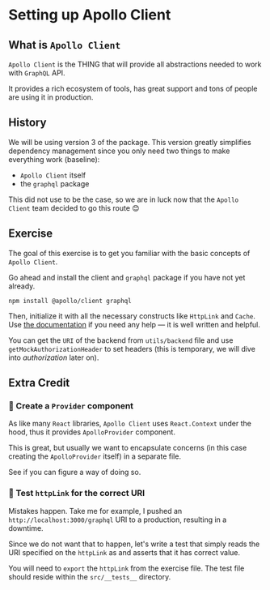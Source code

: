 # Setting up Apollo Client

## What is `Apollo Client`

`Apollo Client` is the THING that will provide all abstractions needed to work with `GraphQL` API.

It provides a rich ecosystem of tools, has great support and tons of people are using it in production.

## History

We will be using version 3 of the package.
This version greatly simplifies dependency management since you only need two things to make everything work (baseline):

- `Apollo Client` itself
- the `graphql` package

This did not use to be the case, so we are in luck now that the `Apollo Client` team decided to go this route 😊

## Exercise

The goal of this exercise is to get you familiar with the basic concepts of `Apollo Client`.

Go ahead and install the client and `graphql` package if you have not yet already.

```shell script
npm install @apollo/client graphql
```

Then, initialize it with all the necessary constructs like `HttpLink` and `Cache`.
Use [the documentation](https://www.apollographql.com/docs/react/v3.0-beta/get-started/) if you need any help — it is well written and helpful.

You can get the `URI` of the backend from `utils/backend` file and use
`getMockAuthorizationHeader` to set headers (this is temporary, we will dive into _authorization_ later on).

## Extra Credit

### 💯 Create a `Provider` component

As like many `React` libraries, `Apollo Client` uses `React.Context` under the hood, thus it provides `ApolloProvider` component.

This is great, but usually we want to encapsulate concerns (in this case creating the `ApolloProvider` itself) in a separate file.

See if you can figure a way of doing so.

### 💯 Test `httpLink` for the correct URI

Mistakes happen. Take me for example, I pushed an `http://localhost:3000/graphql` URI to a production, resulting in a downtime.

Since we do not want that to happen, let's write a test that simply reads the URI specified on the `httpLink` as and asserts that it has correct value.

You will need to `export` the `httpLink` from the exercise file. The test file should reside within the `src/__tests__` directory.
